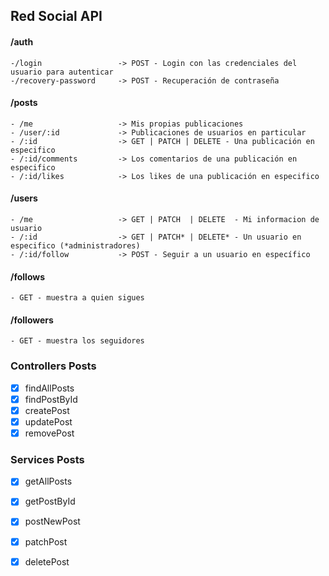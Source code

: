 ## Red Social API

#### /auth

    -/login                 -> POST - Login con las credenciales del usuario para autenticar
    -/recovery-password     -> POST - Recuperación de contraseña

#### /posts

    - /me                   -> Mis propias publicaciones
    - /user/:id             -> Publicaciones de usuarios en particular
    - /:id                  -> GET | PATCH | DELETE - Una publicación en especifico
    - /:id/comments         -> Los comentarios de una publicación en especifico
    - /:id/likes            -> Los likes de una publicación en especifico

#### /users

    - /me                   -> GET | PATCH  | DELETE  - Mi informacion de usuario
    - /:id                  -> GET | PATCH* | DELETE* - Un usuario en especifico (*administradores)
    - /:id/follow           -> POST - Seguir a un usuario en específico

#### /follows                  

    - GET - muestra a quien sigues

#### /followers                
    
    - GET - muestra los seguidores

### Controllers Posts
- [x] findAllPosts
- [x] findPostById
- [x] createPost
- [x] updatePost
- [x] removePost

### Services Posts
- [x] getAllPosts
- [x] getPostById
- [x] postNewPost 
- [x] patchPost
- [x] deletePost




